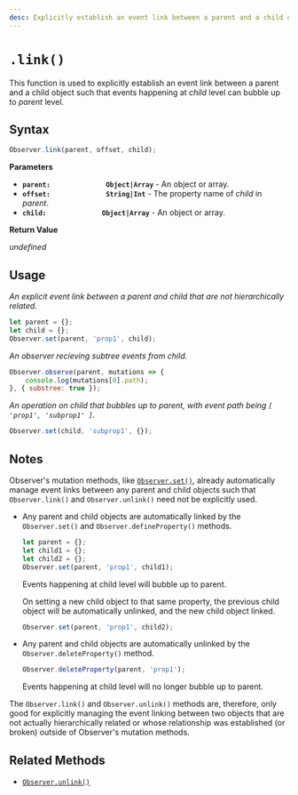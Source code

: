 ```yaml
---
desc: Explicitly establish an event link between a parent and a child object.
---
```

# `.link()`

This function is used to explicitly establish an event link between a parent and a child object such that events happening at *child* level can bubble up to *parent* level.

## Syntax

```js
Observer.link(parent, offset, child);
```

**Parameters**

+ **`parent:              Object|Array`** - An object or array.
+ **`offset:              String|Int`** - The property name of *child* in *parent*.
+ **`child:              Object|Array`** - An object or array.

**Return Value**

*undefined*

## Usage

*An explicit event link between a parent and child that are not hierarchically related.*

```js
let parent = {};
let child = {};
Observer.set(parent, 'prop1', child);
```

*An observer recieving subtree events from child.*

```js
Observer.observe(parent, mutations => {
    console.log(mutations[0].path);
}, { substree: true });
```

*An operation on child that bubbles up to parent, with event path being `[ 'prop1', 'subprop1' ]`.*

```js
Observer.set(child, 'subprop1', {});
```

## Notes

Observer's mutation methods, like [`Observer.set()`](../../actions/set), already automatically manage event links between any parent and child objects such that `Observer.link()` and `Observer.unlink()` need not be explicitly used.

+ Any parent and child objects are automatically linked by the `Observer.set()` and `Observer.defineProperty()` methods.

    ```js
    let parent = {};
    let child1 = {};
    let child2 = {};
    Observer.set(parent, 'prop1', child1);
    ```

    Events happening at child level will bubble up to parent.

    On setting a new child object to that same property, the previous child object will be automatically unlinked, and the new child object linked.

    ```js
    Observer.set(parent, 'prop1', child2);
    ```

+ Any parent and child objects are automatically unlinked by the `Observer.deleteProperty()` method.

    ```js
    Observer.deleteProperty(parent, 'prop1');
    ```

    Events happening at child level will no longer bubble up to parent.

The `Observer.link()` and `Observer.unlink()` methods are, therefore, only good for explicitly managing the event linking between two objects that are not actually hierarchically related or whose relationship was established (or broken) outside of Observer's mutation methods.

## Related Methods

+ [`Observer.unlink()`](../unlink)
